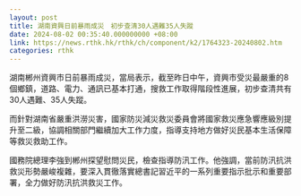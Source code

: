 ```yaml
---
layout: post
title: 湖南資興日前暴雨成災　初步查清30人遇難35人失蹤
date: 2024-08-02 00:35:40.000000000 +08:00
link: https://news.rthk.hk/rthk/ch/component/k2/1764323-20240802.htm
categories: rthk
---
```


湖南郴州資興市日前暴雨成災，當局表示，截至昨日中午，資興市受災最嚴重的8個鄉鎮，道路、電力、通訊已基本打通，搜救工作取得階段性進展，初步查清共有30人遇難、35人失蹤。

而針對湖南省嚴重洪澇災害，國家防災減災救災委員會將國家救災應急響應級別提升至二級，協調相關部門繼續加大工作力度，指導支持地方做好災民基本生活保障等救災救助工作。

國務院總理李強到郴州探望慰問災民，檢查指導防汛工作。他強調，當前防汛抗洪救災形勢嚴峻複雜，要深入貫徹落實總書記習近平的一系列重要指示批示和重要部署，全力做好防汛抗洪救災工作。
